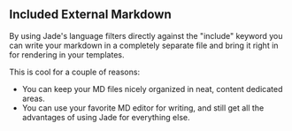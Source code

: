 ## Included External Markdown

By using Jade's language filters directly against the "include" keyword you can write your markdown in a completely separate file and bring it right in for rendering in your templates.

This is cool for a couple of reasons:

* You can keep your MD files nicely organized in neat, content dedicated areas.
* You can use your favorite MD editor for writing, and still get all the advantages of using Jade for everything else.